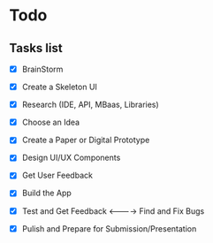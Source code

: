 # Todo

## Tasks list

- [X] BrainStorm
- [X] Create a Skeleton UI
- [X] Research (IDE, API, MBaas, Libraries)
- [X] Choose an Idea
- [X] Create a Paper or Digital Prototype
- [X] Design UI/UX Components
- [X] Get User Feedback
- [X] Build the App
- [X] Test and Get Feedback <----> Find and Fix Bugs
- [X] Pulish and Prepare for Submission/Presentation

